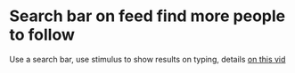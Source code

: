 # Search bar on feed find more people to follow

Use a search bar, use stimulus to show results on typing, details [on this vid](https://youtu.be/PfCU0Nni8fI?si=PIQbt8TGuJkAeuz1)
